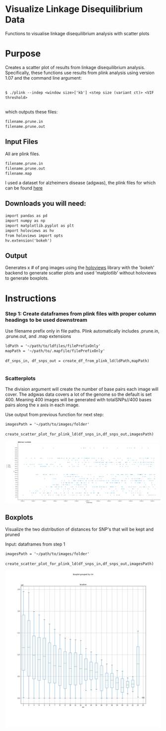 # Visualize Linkage Disequilibrium Data
Functions to visualise linkage disequilibrium analysis with scatter plots 

# Purpose

Creates a scatter plot of results from linkage disequilibrium analysis. Specifically, these functions use results from plink analysis using version 1.07 and the command line argument:

```

$ ./plink --indep <window size>['kb'] <step size (variant ct)> <VIF threshold>
  
```
which outputs these files:

```
filename.prune.in
filename.prune.out

```
## Input Files

All are plink files. 

```
filename.prune.in
filename.prune.out
filename.map

```
I used a dataset for alzheimers disease (adgwas), the plink files for which can be found [here](https://drive.google.com/drive/folders/1ud5F9WN9Xx3oXIkb5xIg1b_zz1nzp3IR)

## Downloads you will need:

```
import pandas as pd
import numpy as np
import matplotlib.pyplot as plt
import holoviews as hv
from holoviews import opts
hv.extension('bokeh')

``` 

## Output

Generates x # of png images using the [holoviews](http://holoviews.org/reference/index.html) library with the 'bokeh' backend to generate scatter plots and used 'matplotlib' without holoviews to generate boxplots.

# Instructions

### Step 1: Create dataframes from plink files with proper column headings to be used downstream

Use filename prefix only in file paths. Plink automatically includes .prune.in, .prune.out, and .map extensions
``` 
ldPath = '~/path/to/ldfiles/filePrefixOnly'
mapPath = '~/path/to/.mapfile/filePrefixOnly'

df_snps_in, df_snps_out = create_df_from_plink_ld(ldPath,mapPath)


``` 
### Scatterplots

The division argument will create the number of base pairs each image will cover. The adgwas data covers a lot of the genome so the default is set 400. Meaning 400  images will be generated with totalSNPs//400 bases pairs along the x axis in each image.

Use output from previous function for next step:

``` 
imagesPath = '~/path/to/images/folder'

create_scatter_plot_for_plink_ld(df_snps_in,df_snps_out,imagesPath)

``` 
![Example using ADGWAS data](LDScatterPlot1To613445.png)

## Boxplots

Visualize the two distribution of distances for SNP's that will be kept and pruned

Input: dataframes from step 1 

``` 
imagesPath = '~/path/to/images/folder'

create_scatter_plot_for_plink_ld(df_snps_in,df_snps_out,imagesPath)

``` 
![Example of boxplot for suggested pruned data using ADGWAS data](LDBoxPlotPrune.png)
